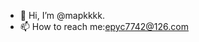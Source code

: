 - 👋 Hi, I’m @mapkkkk.
- 📫 How to reach me:epyc7742@126.com

<!---
mapkkkk/mapkkkk is a ✨ special ✨ repository because its `README.md` (this file) appears on your GitHub profile.
You can click the Preview link to take a look at your changes.
--->
